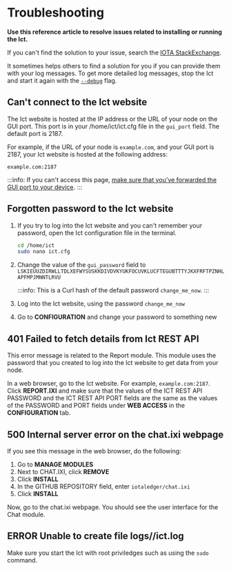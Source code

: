 # Troubleshooting

**Use this reference article to resolve issues related to installing or running the Ict.**

If you can't find the solution to your issue, search the [IOTA StackExchange](https://iota.stackexchange.com/).

It sometimes helps others to find a solution for you if you can provide them with your log messages. To get more detailed log messages, stop the Ict and start it again with the [`--debug`](../references/command-line-flags.md) flag.

## Can't connect to the Ict website

The Ict website is hosted at the IP address or the URL of your node on the GUI port. This port is in your /home/ict/ict.cfg file in the `gui_port` field. The default port is 2187.

For example, if the URL of your node is `example.com`, and your GUI port is 2187, your Ict website is hosted at the following address:

```
example.com:2187
```

:::info:
If you can't access this page, [make sure that you've forwarded the GUI port to your device](root://general/0.1/how-to-guides/expose-your-device.md).
:::

## Forgotten password to the Ict website

1. If you try to log into the Ict website and you can't remember your password, open the Ict configuration file in the terminal.

    ```bash
    cd /home/ict
    sudo nano ict.cfg
    ```

2. Change the value of the `gui_password` field to `LSKIEUUZDIRWLLTDLXEFWYSUSKKDIVDVKYUKFOCUVKLUCFTEGUBTTTYJKXFRFTPZNHLAPFMPJMNNTLRVU`

    :::info:
    This is a Curl hash of the default password `change_me_now`.
    :::

3. Log into the Ict website, using the password `change_me_now`

4. Go to **CONFIGURATION** and change your password to something new

## 401 Failed to fetch details from Ict REST API

This error message is related to the Report module. This module uses the password that you created to log into the Ict website to get data from your node.

In a web browser, go to the Ict website. For example, `example.com:2187`. Click **REPORT.IXI** and make sure that the values of the ICT REST API PASSWORD and the ICT REST API PORT fields are the same as the values of the PASSWORD and PORT fields under **WEB ACCESS** in the **CONFIGURATION** tab.

## 500 Internal server error on the chat.ixi webpage

If you see this message in the web browser, do the following:

1. Go to **MANAGE MODULES**
2. Next to CHAT.IXI, click **REMOVE** 
3. Click **INSTALL**
4. In the GITHUB REPOSITORY field, enter `iotaledger/chat.ixi`
5. Click **INSTALL**

Now, go to the chat.ixi webpage. You should see the user interface for the Chat module.

## ERROR Unable to create file logs//ict.log

Make sure you start the Ict with root priviledges such as using the `sudo` command.

